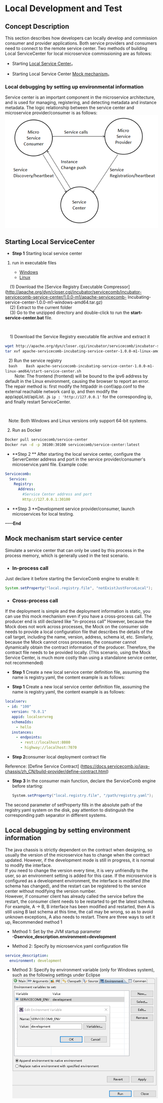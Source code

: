 # Local Development and Test  
## Concept Description

This section describes how developers can locally develop and commission consumer and provider applications. Both service providers and consumers need to connect to the remote service center. Two methods of building Local  ServiceCenter for local microservice commissioning are as follows:

* Starting [Local Service Center](#section2945986191314)。

* Starting Local Service Center [Mock mechanism](#section960893593759)。

### Local debugging by setting up environmental information

Service center is an important component in the microservice architecture, and is used for managing, registering, and detecting metadata and instance metadata. The logic relationship between the service center and microservice provider/consumer is as follows:![](../assets/images/local_develop_test_en.png)

## Starting Local ServiceCenter

* **Step 1** Starting local service center

1. run in executable files  

   <ul class="nav nav-tabs">
     <li data-toggle="tab" class="active"><a data-toggle="tab" href="#windows">Windows</a></li>
     <li data-toggle="tab"><a data-toggle="tab" href="#linux">Linux</a></li>
   </ul>

   <div class="tab-content">
     <div id="windows" class="tab-pane active" markdown="1">
    (1) Download the [Service Registry Executable Compressor] (http://apache.org/dyn/closer.cgi/incubator/servicecomb/incubator-servicecomb-service-center/1.0.0-m1/apache-servicecomb- Incubating-service-center-1.0.0-m1-windows-amd64.tar.gz)  
    (2) Extract to the current folder  
    (3) Go to the unzipped directory and double-click to run the **start-service-center.bat** file.  

      </div>
      <div id="linux" class="tab-pane fade" markdown="1">
    1) Download the Service Registry executable file archive and extract it  
   ```bash
   wget http://apache.org/dyn/closer.cgi/incubator/servicecomb/incubator-servicecomb-service-center/1.0.0-m1/apache-servicecomb-incubating-service-center-1.0.0-m1-linux-amd64.tar.gz
   tar xvf apache-servicecomb-incubating-service-center-1.0.0-m1-linux-amd64.tar.gz
  ```  
   2) Run the service registry  
   ```bash
   Bash apache-servicecomb-incubating-service-center-1.0.0-m1-linux-amd64/start-service-center.sh
   ```  
   
    Note: The frontend (frontend) will be bound to the ipv6 address by default in the Linux environment, causing the browser to report an error. The repair method is: first modify the httpaddr in conf/app.conf to the external reachable network card ip, and then modify the app/appList/apiList. .js `ip : 'http://127.0.0.1'` for the corresponding ip, and finally restart ServiceCenter.
  
    </div>
   </div>

   Note: Both Windows and Linux versions only support 64-bit systems.  

2. Run as Docker  

 ```bash
Docker pull servicecomb/service-center
Docker run -d -p 30100:30100 servicecomb/service-center:latest
 ```

* **Step 2 ** After starting the local service center, configure the ServerCenter address and port in the service provider/consumer's microservice.yaml file. Example code:

 ```yaml
Servicecomb:
  Service:
    Registry:
      Address:
        #Service Center address and port
        Http://127.0.0.1:30100
 ```

* **Step 3 **Development service provider/consumer, launch microservices for local testing.

**----End**

## Mock mechanism start service center
Simulate a service center that can only be used by this process in the process memory, which is generally used in the test scenario.
* ### In-process call
Just declare it before starting the ServiceComb engine to enable it:
```java
System.setProperty("local.registry.file", "notExistJustForceLocal");
```
* ### Cross-process call
If the deployment is simple and the deployment information is static, you can use this mock mechanism even if you have a cross-process call.
The producer end is still declared like "in-process call"
However, because the Mock does not work across processes, the Mock on the consumer side needs to provide a local configuration file that describes the details of the call target, including the name, version, address, schema id, etc.
Similarly, because the Mock cannot cross processes, the consumer cannot dynamically obtain the contract information of the producer. Therefore, the contract file needs to be provided locally.
(This scenario, using the Mock Service Center, is much more costly than using a standalone service center, not recommended)

* **Step 1** Create a new local service center definition file, assuming the name is registry.yaml, the content example is as follows:  

* **Step 1** Create a new local service center definition file, assuming the name is registry.yaml, the content example is as follows:

 ```yaml
localserv:
  - id: "100"
    version: "0.0.1"
    appid: localservreg
    schemaIds:
      - hello
    instances:
      - endpoints:
        - rest://localhost:8080
        - highway://localhost:7070
 ```
* **Step 2**consumer local deployment contract file

 Reference: [Define Service Contract] (https://docs.servicecomb.io/java-chassis/zh_CN/build-provider/define-contract.html)
* **Step 3** In the consumer main function, declare the ServiceComb engine before starting:

 ```java
　　System.setProperty("local.registry.file", "/path/registry.yaml");
 ```

The second parameter of setProperty fills in the absolute path of the registry.yaml system on the disk, pay attention to distinguish the corresponding path separator in different systems.


## Local debugging by setting environment information
The java chassis is strictly dependent on the contract when designing, so usually the version of the microservice has to change when the contract updated. However, if the development mode is still in progress, it is normal to modify the interface.   
If you need to change the version every time, it is very unfriendly to the user, so an environment setting is added for this case. If the microservice is configured as a development environment, the interface is modified (the schema has changed), and the restart can be registered to the service center without modifying the version number.  
However, if  consumer client has already called the service before the restart, the consumer client needs to be restarted to get the latest schema. For example, A -> B, B interface has been modified and restarted, then A is still using B last schema at this time, the call may be wrong, so as to avoid unknown exceptions, A also needs to restart. There are three ways to set it up, Recommended method 1  

* Method 1: Set by the JVM startup parameter   
**-Dservice_description.environment=development**

* Method 2: Specify by microservice.yaml configuration file

```yaml
service_description:
  environment: development
```

* Method 3: Specify by environment variable (only for Windows system), such as the following settings under Eclipse
![](../assets/env.PNG)
